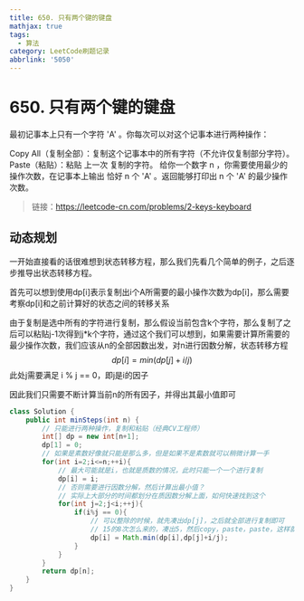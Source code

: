 ```yaml
---
title: 650. 只有两个键的键盘
mathjax: true
tags:
  - 算法
category: LeetCode刷题记录
abbrlink: '5050'
---
```

# 650. 只有两个键的键盘

最初记事本上只有一个字符 'A' 。你每次可以对这个记事本进行两种操作：

Copy All（复制全部）：复制这个记事本中的所有字符（不允许仅复制部分字符）。
Paste（粘贴）：粘贴 上一次 复制的字符。
给你一个数字 n ，你需要使用最少的操作次数，在记事本上输出 恰好 n 个 'A' 。返回能够打印出 n 个 'A' 的最少操作次数。

> 链接：https://leetcode-cn.com/problems/2-keys-keyboard

<!-- more -->

## 动态规划

一开始直接看的话很难想到状态转移方程，那么我们先看几个简单的例子，之后逐步推导出状态转移方程。

首先可以想到使用dp[i]表示复制出i个A所需要的最小操作次数为dp[i]，那么需要考察dp[i]和之前计算好的状态之间的转移关系

由于复制是选中所有的字符进行复制，那么假设当前包含k个字符，那么复制了之后可以粘贴j-1次得到j*k个字符，通过这个我们可以想到，如果需要计算所需要的最少操作次数，我们应该从n的全部因数出发，对n进行因数分解，状态转移方程
$$
dp[i] = min(dp[j] + i / j)
$$
此处j需要满足 i % j == 0，即j是i的因子

因此我们只需要不断计算当前n的所有因子，并得出其最小值即可

```java
class Solution {
    public int minSteps(int n) {
        // 只能进行两种操作，复制和粘贴（经典CV工程师）
        int[] dp = new int[n+1];
        dp[1] = 0;
        // 如果是素数好像就只能是那么多，但是如果不是素数就可以稍微计算一手
        for(int i=2;i<=n;++i){
            // 最大可能就是i，也就是质数的情况，此时只能一个一个进行复制
            dp[i] = i;
            // 否则需要进行因数分解，然后计算出最小值？
            // 实际上大部分的时间都划分在质因数分解上面，如何快速找到这个
            for(int j=2;j<i;++j){
                if(i%j == 0){
                    // 可以整除的时候，就先凑出dp[j]，之后就全部进行复制即可
                    // 15的8次怎么来的，凑出5，然后copy，paste，paste，这样就是8次ß
                    dp[i] = Math.min(dp[i],dp[j]+i/j);
                }
            }
        }
        return dp[n];
    }
}
```

